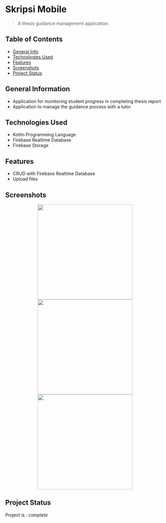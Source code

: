# Skripsi Mobile
> A thesis guidance management application.

## Table of Contents
* [General Info](#general-information)
* [Technologies Used](#technologies-used)
* [Features](#features)
* [Screenshots](#screenshots)
* [Project Status](#project-status)
<!-- * [Contact](#contact) -->


## General Information
- Application for monitoring student progress in completing thesis report
- Application to manage the guidance process with a tutor

## Technologies Used
- Kotlin Programming Language
- Firebase Realtime Database
- Firebase Storage


## Features
- CRUD with Firebase Realtime Database
- Upload files


## Screenshots
<p align="center">
  <img width="300" src="https://user-images.githubusercontent.com/83572055/119520039-205a3100-bda4-11eb-88fd-13980d277d9f.jpg">
  <img width="300" src="https://user-images.githubusercontent.com/83572055/119519590-c35e7b00-bda3-11eb-92c3-4bd5ea8ea0cf.jpg">
  <img width="300" src="https://user-images.githubusercontent.com/83572055/119520156-3ec02c80-bda4-11eb-9f96-b54ad25716f8.jpg">
</p>

## Project Status
Project is : _complete_

<!-- ## Contact -->
<!-- Created by [@flynerdpl](https://www.flynerd.pl/) - feel free to contact me! -->
